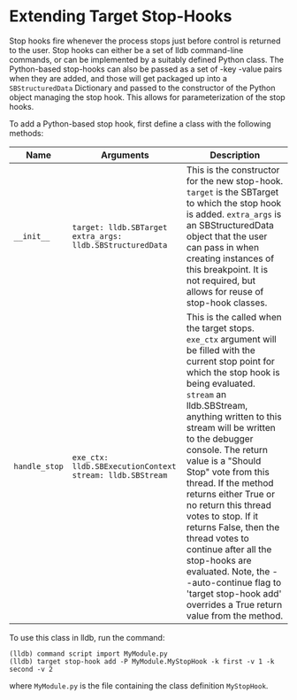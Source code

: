 # Extending Target Stop-Hooks

Stop hooks fire whenever the process stops just before control is returned to the
user.  Stop hooks can either be a set of lldb command-line commands, or can
be implemented by a suitably defined Python class.  The Python-based stop-hooks
can also be passed as a set of -key -value pairs when they are added, and those
will get packaged up into a `SBStructuredData` Dictionary and passed to the
constructor of the Python object managing the stop hook.  This allows for
parameterization of the stop hooks.

To add a Python-based stop hook, first define a class with the following methods:

| Name | Arguments | Description |
|------|-----------|-------------|
| `__init__` | `target: lldb.SBTarget` `extra_args: lldb.SBStructuredData` | This is the constructor for the new stop-hook. `target` is the SBTarget to which the stop hook is added. `extra_args` is an SBStructuredData object that the user can pass in when creating instances of this breakpoint. It is not required, but allows for reuse of stop-hook classes. |
| `handle_stop` | `exe_ctx: lldb.SBExecutionContext` `stream: lldb.SBStream` | This is the called when the target stops. `exe_ctx` argument will be filled with the current stop point for which the stop hook is being evaluated. `stream` an lldb.SBStream, anything written to this stream will be written to the debugger console. The return value is a "Should Stop" vote from this thread. If the method returns either True or no return this thread votes to stop. If it returns False, then the thread votes to continue after all the stop-hooks are evaluated. Note, the --auto-continue flag to 'target stop-hook add' overrides a True return value from the method. |

To use this class in lldb, run the command:

```
(lldb) command script import MyModule.py
(lldb) target stop-hook add -P MyModule.MyStopHook -k first -v 1 -k second -v 2
```

where `MyModule.py` is the file containing the class definition `MyStopHook`.